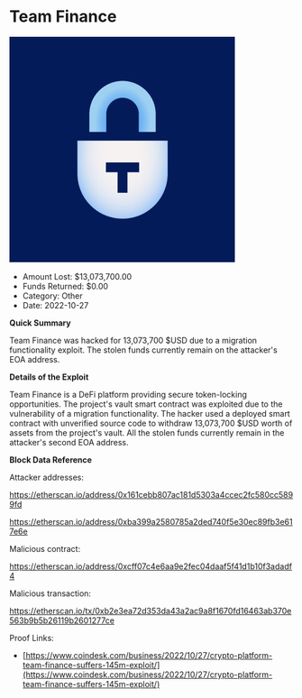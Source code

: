 # Team Finance
![Team Finance](/rektimages/Team-Finance.png)
- Amount Lost: $13,073,700.00
- Funds Returned: $0.00
- Category: Other
- Date: 2022-10-27

**Quick Summary**

Team Finance was hacked for 13,073,700 $USD due to a migration functionality exploit. The stolen funds currently remain on the attacker's EOA address.

  


 **Details of the Exploit**

Team Finance is a DeFi platform providing secure token-locking opportunities. The project's vault smart contract was exploited due to the vulnerability of a migration functionality. The hacker used a deployed smart contract with unverified source code to withdraw 13,073,700 $USD worth of assets from the project's vault. All the stolen funds currently remain in the attacker's second EOA address.

  


 **Block Data Reference**

Attacker addresses:

https://etherscan.io/address/0x161cebb807ac181d5303a4ccec2fc580cc5899fd

https://etherscan.io/address/0xba399a2580785a2ded740f5e30ec89fb3e617e6e

  


Malicious contract:

https://etherscan.io/address/0xcff07c4e6aa9e2fec04daaf5f41d1b10f3adadf4

  


Malicious transaction:

https://etherscan.io/tx/0xb2e3ea72d353da43a2ac9a8f1670fd16463ab370e563b9b5b26119b2601277ce


Proof Links:
- [https://www.coindesk.com/business/2022/10/27/crypto-platform-team-finance-suffers-145m-exploit/](https://www.coindesk.com/business/2022/10/27/crypto-platform-team-finance-suffers-145m-exploit/)


